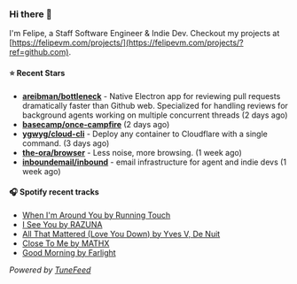 ### Hi there 👋

I'm Felipe, a Staff Software Engineer & Indie Dev. Checkout my projects at [https://felipevm.com/projects/](https://felipevm.com/projects/?ref=github.com).

#### ⭐ Recent Stars
- **[areibman/bottleneck](https://github.com/areibman/bottleneck)** - Native Electron app for reviewing pull requests dramatically faster than Github web. Specialized for handling reviews for background agents working on multiple concurrent threads (2 days ago)
- **[basecamp/once-campfire](https://github.com/basecamp/once-campfire)** (2 days ago)
- **[ygwyg/cloud-cli](https://github.com/ygwyg/cloud-cli)** - Deploy any container to Cloudflare with a single command. (3 days ago)
- **[the-ora/browser](https://github.com/the-ora/browser)** - Less noise, more browsing. (1 week ago)
- **[inboundemail/inbound](https://github.com/inboundemail/inbound)** - email infrastructure for agent and indie devs (1 week ago)

#### 🎧 Spotify recent tracks
- [When I&#39;m Around You by Running Touch](https://open.spotify.com/track/2MYTYXJXUj3YeCsGfiIdRq)
- [I See You by RAZUNA](https://open.spotify.com/track/5lJt8jABBLICwHmJkuLfVI)
- [All That Mattered (Love You Down) by Yves V, De Nuit](https://open.spotify.com/track/6anCazkOiRskQMOvH1yy5V)
- [Close To Me by MATHX](https://open.spotify.com/track/2s03fOxxDwOzJbUtLB55Yk)
- [Good Morning by Farlight](https://open.spotify.com/track/09ml3xcjtlIFDJOK2VP1Qi)

_Powered by [TuneFeed](https://tunefeed.app?ref=github.com)_
